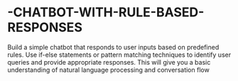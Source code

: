 # -CHATBOT-WITH-RULE-BASED-RESPONSES
 Build a simple chatbot that responds to user inputs based on  predefined rules. Use if-else statements or pattern matching  techniques to identify user queries and provide appropriate  responses. This will give you a basic understanding of natural  language processing and conversation flow
